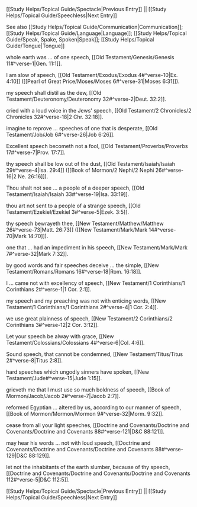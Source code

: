 [[Study Helps/Topical Guide/Spectacle|Previous Entry]]  ||  [[Study Helps/Topical Guide/Speechless|Next Entry]]

 See also [[Study Helps/Topical Guide/Communication|Communication]]; [[Study Helps/Topical Guide/Language|Language]]; [[Study Helps/Topical Guide/Speak, Spake, Spoken|Speak]]; [[Study Helps/Topical Guide/Tongue|Tongue]]

 whole earth was ... of one speech, [[Old Testament/Genesis/Genesis 11#^verse-1|Gen. 11:1]].

 I am slow of speech, [[Old Testament/Exodus/Exodus 4#^verse-10|Ex. 4:10]] ([[Pearl of Great Price/Moses/Moses 6#^verse-31|Moses 6:31]]).

 my speech shall distil as the dew, [[Old Testament/Deuteronomy/Deuteronomy 32#^verse-2|Deut. 32:2]].

 cried with a loud voice in the Jews' speech, [[Old Testament/2 Chronicles/2 Chronicles 32#^verse-18|2 Chr. 32:18]].

 imagine to reprove ... speeches of one that is desperate, [[Old Testament/Job/Job 6#^verse-26|Job 6:26]].

 Excellent speech becometh not a fool, [[Old Testament/Proverbs/Proverbs 17#^verse-7|Prov. 17:7]].

 thy speech shall be low out of the dust, [[Old Testament/Isaiah/Isaiah 29#^verse-4|Isa. 29:4]] ([[Book of Mormon/2 Nephi/2 Nephi 26#^verse-16|2 Ne. 26:16]]).

 Thou shalt not see ... a people of a deeper speech, [[Old Testament/Isaiah/Isaiah 33#^verse-19|Isa. 33:19]].

 thou art not sent to a people of a strange speech, [[Old Testament/Ezekiel/Ezekiel 3#^verse-5|Ezek. 3:5]].

 thy speech bewrayeth thee, [[New Testament/Matthew/Matthew 26#^verse-73|Matt. 26:73]] ([[New Testament/Mark/Mark 14#^verse-70|Mark 14:70]]).

 one that ... had an impediment in his speech, [[New Testament/Mark/Mark 7#^verse-32|Mark 7:32]].

 by good words and fair speeches deceive ... the simple, [[New Testament/Romans/Romans 16#^verse-18|Rom. 16:18]].

 I ... came not with excellency of speech, [[New Testament/1 Corinthians/1 Corinthians 2#^verse-1|1 Cor. 2:1]].

 my speech and my preaching was not with enticing words, [[New Testament/1 Corinthians/1 Corinthians 2#^verse-4|1 Cor. 2:4]].

 we use great plainness of speech, [[New Testament/2 Corinthians/2 Corinthians 3#^verse-12|2 Cor. 3:12]].

 Let your speech be alway with grace, [[New Testament/Colossians/Colossians 4#^verse-6|Col. 4:6]].

 Sound speech, that cannot be condemned, [[New Testament/Titus/Titus 2#^verse-8|Titus 2:8]].

 hard speeches which ungodly sinners have spoken, [[New Testament/Jude#^verse-15|Jude 1:15]].

 grieveth me that I must use so much boldness of speech, [[Book of Mormon/Jacob/Jacob 2#^verse-7|Jacob 2:7]].

 reformed Egyptian ... altered by us, according to our manner of speech, [[Book of Mormon/Mormon/Mormon 9#^verse-32|Morm. 9:32]].

 cease from all your light speeches, [[Doctrine and Covenants/Doctrine and Covenants/Doctrine and Covenants 88#^verse-121|D&C 88:121]].

 may hear his words ... not with loud speech, [[Doctrine and Covenants/Doctrine and Covenants/Doctrine and Covenants 88#^verse-129|D&C 88:129]].

 let not the inhabitants of the earth slumber, because of thy speech, [[Doctrine and Covenants/Doctrine and Covenants/Doctrine and Covenants 112#^verse-5|D&C 112:5]].

[[Study Helps/Topical Guide/Spectacle|Previous Entry]]  ||  [[Study Helps/Topical Guide/Speechless|Next Entry]]
